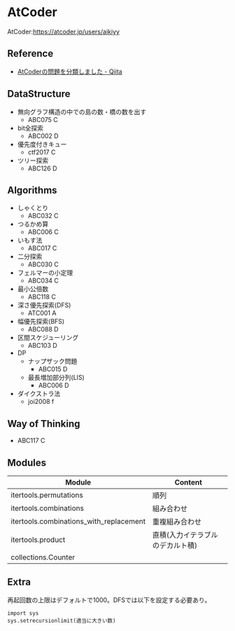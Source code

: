 AtCoder
====
AtCoder:https://atcoder.jp/users/aikiyy 

## Reference
- [AtCoderの問題を分類しました - Qiita](https://qiita.com/KoyanagiHitoshi/items/32dc42d8c5ee75339e54#%E9%99%A4%E6%B3%95)

## DataStructure
- 無向グラフ構造の中での島の数・橋の数を出す
  - ABC075 C
- bit全探索
  - ABC002 D
- 優先度付きキュー
  - ctf2017 C
- ツリー探索
  - ABC126 D
  
## Algorithms
- しゃくとり
  - ABC032 C
- つるかめ算
  - ABC006 C
- いもす法
  - ABC017 C
- 二分探索
  - ABC030 C
- フェルマーの小定理
  - ABC034 C
- 最小公倍数
  - ABC118 C
- 深さ優先探索(DFS)
  - ATC001 A
- 幅優先探索(BFS)
  - ABC088 D
- 区間スケジューリング
  - ABC103 D
- DP
  - ナップザック問題
    - ABC015 D
  - 最長増加部分列(LIS)
    - ABC006 D
- ダイクストラ法
  - joi2008 f

## Way of Thinking
- ABC117 C

## Modules
| Module | Content |
|--|--|
| itertools.permutations | 順列 |
| itertools.combinations | 組み合わせ |
| itertools.combinations_with_replacement | 重複組み合わせ |
| itertools.product | 直積(入力イテラブルのデカルト積) |
| collections.Counter | |

## Extra
再起回数の上限はデフォルトで1000。DFSでは以下を設定する必要あり。
```
import sys
sys.setrecursionlimit(適当に大きい数) 
```
